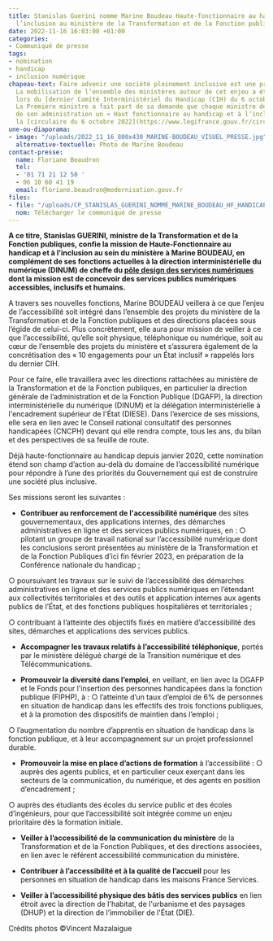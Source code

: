 ```yaml
---
title: Stanislas Guerini nomme Marine Boudeau Haute-fonctionnaire au handicap et à
  l’inclusion au ministère de la Transformation et de la Fonction publiques
date: 2022-11-16 16:03:00 +01:00
categories:
- Communiqué de presse
tags:
- nomination
- handicap
- inclusion numérique
chapeau-text: Faire advenir une société pleinement inclusive est une priorité du gouvernement.
  La mobilisation de l’ensemble des ministères autour de cet enjeu a été rappelée
  lors du [dernier Comité Interministériel du Handicap (CIH) du 6 octobre 2022](https://handicap.gouv.fr/comite-interministeriel-du-handicap-du-6-octobre-2022).
  La Première ministre a fait part de sa demande que chaque ministre désigne au sein
  de son administration un « Haut fonctionnaire au handicap et à l’inclusion » par
  la [circulaire du 6 octobre 2022](https://www.legifrance.gouv.fr/circulaire/id/45372?origin=list).
une-ou-diaporama:
- image: "/uploads/2022_11_16_800x430_MARINE-BOUDEAU_VISUEL_PRESSE.jpg"
  alternative-textuelle: Photo de Marine Boudeau
contact-presse:
  name: Floriane Beaudron
  tel:
  - '01 71 21 12 50 '
  - 06 10 60 41 19
  email: floriane.beaudron@modernisation.gouv.fr
files:
- file: "/uploads/CP_STANISLAS_GUERINI_NOMME_MARINE_BOUDEAU_HF_HANDICAP_INCLUSION.pdf"
  nom: Télécharger le communiqué de presse
---
```


**A ce titre, Stanislas GUERINI, ministre de la Transformation et de la Fonction publiques, confie la mission de Haute-Fonctionnaire au handicap et à l’inclusion au sein du ministère à Marine BOUDEAU, en complément de ses fonctions actuelles à la direction interministérielle du numérique (DINUM) de cheffe du [pôle design des services numériques](https://design.numerique.gouv.fr/) dont la mission est de concevoir des services publics numériques accessibles, inclusifs et humains.**

A travers ses nouvelles fonctions, Marine BOUDEAU veillera à ce que l’enjeu de l’accessibilité soit intégré dans l’ensemble des projets du ministère de la Transformation et de la Fonction publiques et des directions placées sous l’égide de celui-ci. Plus concrètement, elle aura pour mission de veiller à ce que l’accessibilité, qu’elle soit physique, téléphonique ou numérique, soit au cœur de l’ensemble des projets du ministère et s’assurera également de la concrétisation des « 10 engagements pour un État inclusif » rappelés lors du dernier CIH. 

Pour ce faire, elle travaillera avec les directions rattachées au ministère de la Transformation et de la Fonction publiques, en particulier la direction générale de l’administration et de la Fonction Publique (DGAFP), la direction interministérielle du numérique (DINUM) et la délégation interministérielle à l'encadrement supérieur de l'État (DIESE). Dans l’exercice de ses missions, elle sera en lien avec le Conseil national consultatif des personnes handicapées (CNCPH) devant qui elle rendra compte, tous les ans, du bilan et des perspectives de sa feuille de route.

Déjà haute-fonctionnaire au handicap depuis janvier 2020, cette nomination étend son champ d’action au-delà du domaine de l’accessibilité numérique pour répondre à l’une des priorités du Gouvernement qui est de construire une société plus inclusive. 

Ses missions seront les suivantes : 

* **Contribuer au renforcement de l'accessibilité numérique** des sites gouvernementaux, des applications internes, des démarches administratives en ligne et des services publics numériques, en :
○	pilotant un groupe de travail national sur l’accessibilité numérique dont les conclusions seront présentées au ministère de la Transformation et de la Fonction Publiques d’ici fin février 2023, en préparation de la Conférence nationale du handicap ; 

○	poursuivant les travaux sur le suivi de l’accessibilité des démarches administratives en ligne et des services publics numériques en l’étendant aux collectivités territoriales et des outils et application internes aux agents publics de l’État, et des fonctions publiques hospitalières et territoriales ;

○	contribuant à l’atteinte des objectifs fixés en matière d’accessibilité des sites, démarches et applications des services publics.

* **Accompagner les travaux relatifs à l’accessibilité téléphonique**, portés par le ministère délégué chargé de la Transition numérique et des Télécommunications.

* **Promouvoir la diversité dans l’emploi**, en veillant, en lien avec la DGAFP et le Fonds pour l'insertion des personnes handicapées dans la fonction publique (FIPHP), à :
○	l’atteinte d’un taux d’emploi de 6% de personnes en situation de handicap dans les effectifs des trois fonctions publiques, et à la promotion des dispositifs de maintien dans l’emploi ;

○	l’augmentation du nombre d’apprentis en situation de handicap dans la fonction publique, et à leur accompagnement sur un projet professionnel durable.

* **Promouvoir la mise en place d’actions de formation** à l’accessibilité :
○	auprès des agents publics, et en particulier ceux exerçant dans les secteurs de la communication, du numérique, et des agents en position d’encadrement ;

○	auprès des étudiants des écoles du service public et des écoles d’ingénieurs, pour que l’accessibilité soit intégrée comme un enjeu prioritaire dès la formation initiale.

* **Veiller à l’accessibilité de la communication du ministère** de la Transformation et de la Fonction Publiques, et des directions associées, en lien avec le référent accessibilité communication du ministère.

* **Contribuer à l’accessibilité et à la qualité de l’accueil** pour les personnes en situation de handicap dans les maisons France Services.

* **Veiller à l’accessibilité physique des bâtis des services publics** en lien étroit avec la direction de l'habitat, de l'urbanisme et des paysages (DHUP) et la direction de l’immobilier de l'État (DIE).


Crédits photos ©Vincent Mazalaigue